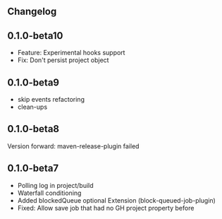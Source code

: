 ## Changelog

## 0.1.0-beta10

* Feature: Experimental hooks support
* Fix: Don't persist project object

## 0.1.0-beta9

* skip events refactoring
* clean-ups

## 0.1.0-beta8
Version forward: maven-release-plugin failed

## 0.1.0-beta7

* Polling log in project/build
* Waterfall conditioning
* Added blockedQueue optional Extension (block-queued-job-plugin)
* Fixed: Allow save job that had no GH project property before


